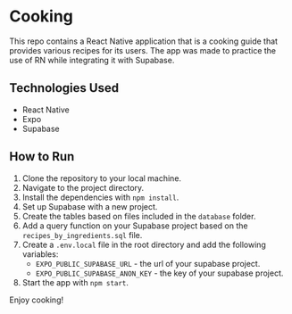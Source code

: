 # Cooking

This repo contains a React Native application that is a cooking guide that provides various recipes for its users. The app was made to practice the use of RN while integrating it with Supabase.

## Technologies Used

- React Native
- Expo
- Supabase

## How to Run

1. Clone the repository to your local machine.
2. Navigate to the project directory.
3. Install the dependencies with `npm install`.
4. Set up Supabase with a new project.
5. Create the tables based on files included in the `database` folder.
6. Add a query function on your Supabase project based on the `recipes_by_ingredients.sql` file.
6. Create a `.env.local` file in the root directory and add the following variables:
   - `EXPO_PUBLIC_SUPABASE_URL` - the url of your supabase project.
   - `EXPO_PUBLIC_SUPABASE_ANON_KEY` - the key of your supabase project.
7. Start the app with `npm start`.

Enjoy cooking!
